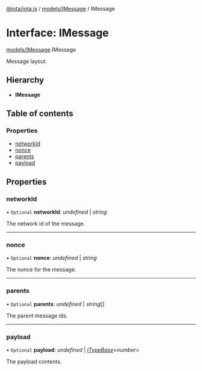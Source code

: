 [@iota/iota.js](../../README.md) / [models/IMessage](../../modules/models_imessage.md) / IMessage

# Interface: IMessage

[models/IMessage](../../modules/models_imessage.md).IMessage

Message layout.

## Hierarchy

* **IMessage**

## Table of contents

### Properties

- [networkId](imessage.imessage.md#networkid)
- [nonce](imessage.imessage.md#nonce)
- [parents](imessage.imessage.md#parents)
- [payload](imessage.imessage.md#payload)

## Properties

### networkId

• `Optional` **networkId**: *undefined* \| *string*

The network id of the message.

___

### nonce

• `Optional` **nonce**: *undefined* \| *string*

The nonce for the message.

___

### parents

• `Optional` **parents**: *undefined* \| *string*[]

The parent message ids.

___

### payload

• `Optional` **payload**: *undefined* \| [*ITypeBase*](itypebase.itypebase.md)<*number*\>

The payload contents.
